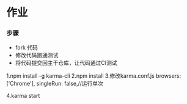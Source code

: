 # 作业

### 步骤

* fork 代码
* 修改代码跑通测试
* 将代码提交回主干仓库，让代码通过CI测试


1.npm install -g karma-cli
2.npm install
3.修改karma.conf.js
browsers: ['Chrome'],
singleRun: false,//运行单次

4.karma start

